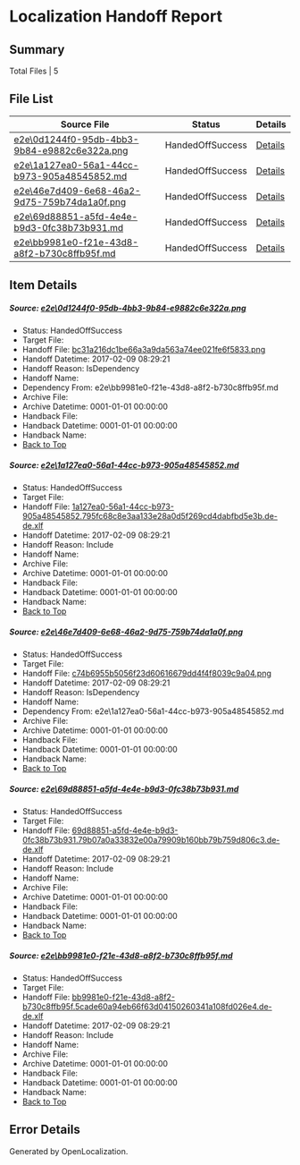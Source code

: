 # <a name='report-top'></a> Localization Handoff Report

## Summary
 Total Files | 5

## File List
 Source File | Status | Details 
 ----------- | ------ | ------- 
 [e2e\0d1244f0-95db-4bb3-9b84-e9882c6e322a.png](https://github.com/OpenLocalizationTestOrg/ol-test0/blob/e6f5d1004965b98b7ecc71db30a9b743cc2e40f1/e2e/0d1244f0-95db-4bb3-9b84-e9882c6e322a.png) | HandedOffSuccess | [Details](#bc31a216dc1be66a3a9da563a74ee021fe6f58331)
 [e2e\1a127ea0-56a1-44cc-b973-905a48545852.md](https://github.com/OpenLocalizationTestOrg/ol-test0/blob/e6f5d1004965b98b7ecc71db30a9b743cc2e40f1/e2e/1a127ea0-56a1-44cc-b973-905a48545852.md) | HandedOffSuccess | [Details](#52fd7905364c0afbc6bbe43ec1b0b905517e6e802)
 [e2e\46e7d409-6e68-46a2-9d75-759b74da1a0f.png](https://github.com/OpenLocalizationTestOrg/ol-test0/blob/e6f5d1004965b98b7ecc71db30a9b743cc2e40f1/e2e/46e7d409-6e68-46a2-9d75-759b74da1a0f.png) | HandedOffSuccess | [Details](#c74b6955b5056f23d60616679dd4f4f8039c9a043)
 [e2e\69d88851-a5fd-4e4e-b9d3-0fc38b73b931.md](https://github.com/OpenLocalizationTestOrg/ol-test0/blob/e6f5d1004965b98b7ecc71db30a9b743cc2e40f1/e2e/69d88851-a5fd-4e4e-b9d3-0fc38b73b931.md) | HandedOffSuccess | [Details](#a8ea4725f00cecaf2b5d87d0aeaa6eaf5822e5694)
 [e2e\bb9981e0-f21e-43d8-a8f2-b730c8ffb95f.md](https://github.com/OpenLocalizationTestOrg/ol-test0/blob/e6f5d1004965b98b7ecc71db30a9b743cc2e40f1/e2e/bb9981e0-f21e-43d8-a8f2-b730c8ffb95f.md) | HandedOffSuccess | [Details](#bf0eb881626dded5fc1f4f3bc8b33e0d1bd8292a5)

## Item Details
##### <a name='bc31a216dc1be66a3a9da563a74ee021fe6f58331'></a> Source: [e2e\0d1244f0-95db-4bb3-9b84-e9882c6e322a.png](https://github.com/OpenLocalizationTestOrg/ol-test0/blob/e6f5d1004965b98b7ecc71db30a9b743cc2e40f1/e2e/0d1244f0-95db-4bb3-9b84-e9882c6e322a.png)
* Status: HandedOffSuccess
* Target File: 
* Handoff File: [bc31a216dc1be66a3a9da563a74ee021fe6f5833.png](https://github.com/OpenLocalizationTestOrg/ol-test0-handoff/blob/b6f0d22183a79310b27dbffd97805ccf536a7a9b/ol-handoff/OpenLocalizationTestOrg/ol-test0-dede/shujia/ht/bc31a216dc1be66a3a9da563a74ee021fe6f5833.png)
* Handoff Datetime: 2017-02-09 08:29:21
* Handoff Reason: IsDependency
* Handoff Name: 
* Dependency From: e2e\bb9981e0-f21e-43d8-a8f2-b730c8ffb95f.md
* Archive File: 
* Archive Datetime: 0001-01-01 00:00:00
* Handback File: 
* Handback Datetime: 0001-01-01 00:00:00
* Handback Name: 
* [Back to Top](#report-top)

##### <a name='52fd7905364c0afbc6bbe43ec1b0b905517e6e802'></a> Source: [e2e\1a127ea0-56a1-44cc-b973-905a48545852.md](https://github.com/OpenLocalizationTestOrg/ol-test0/blob/e6f5d1004965b98b7ecc71db30a9b743cc2e40f1/e2e/1a127ea0-56a1-44cc-b973-905a48545852.md)
* Status: HandedOffSuccess
* Target File: 
* Handoff File: [1a127ea0-56a1-44cc-b973-905a48545852.795fc68c8e3aa133e28a0d5f269cd4dabfbd5e3b.de-de.xlf](https://github.com/OpenLocalizationTestOrg/ol-test0-handoff/blob/b6f0d22183a79310b27dbffd97805ccf536a7a9b/ol-handoff/OpenLocalizationTestOrg/ol-test0-dede/shujia/ht/1a127ea0-56a1-44cc-b973-905a48545852.795fc68c8e3aa133e28a0d5f269cd4dabfbd5e3b.de-de.xlf)
* Handoff Datetime: 2017-02-09 08:29:21
* Handoff Reason: Include
* Handoff Name: 
* Archive File: 
* Archive Datetime: 0001-01-01 00:00:00
* Handback File: 
* Handback Datetime: 0001-01-01 00:00:00
* Handback Name: 
* [Back to Top](#report-top)

##### <a name='c74b6955b5056f23d60616679dd4f4f8039c9a043'></a> Source: [e2e\46e7d409-6e68-46a2-9d75-759b74da1a0f.png](https://github.com/OpenLocalizationTestOrg/ol-test0/blob/e6f5d1004965b98b7ecc71db30a9b743cc2e40f1/e2e/46e7d409-6e68-46a2-9d75-759b74da1a0f.png)
* Status: HandedOffSuccess
* Target File: 
* Handoff File: [c74b6955b5056f23d60616679dd4f4f8039c9a04.png](https://github.com/OpenLocalizationTestOrg/ol-test0-handoff/blob/b6f0d22183a79310b27dbffd97805ccf536a7a9b/ol-handoff/OpenLocalizationTestOrg/ol-test0-dede/shujia/ht/c74b6955b5056f23d60616679dd4f4f8039c9a04.png)
* Handoff Datetime: 2017-02-09 08:29:21
* Handoff Reason: IsDependency
* Handoff Name: 
* Dependency From: e2e\1a127ea0-56a1-44cc-b973-905a48545852.md
* Archive File: 
* Archive Datetime: 0001-01-01 00:00:00
* Handback File: 
* Handback Datetime: 0001-01-01 00:00:00
* Handback Name: 
* [Back to Top](#report-top)

##### <a name='a8ea4725f00cecaf2b5d87d0aeaa6eaf5822e5694'></a> Source: [e2e\69d88851-a5fd-4e4e-b9d3-0fc38b73b931.md](https://github.com/OpenLocalizationTestOrg/ol-test0/blob/e6f5d1004965b98b7ecc71db30a9b743cc2e40f1/e2e/69d88851-a5fd-4e4e-b9d3-0fc38b73b931.md)
* Status: HandedOffSuccess
* Target File: 
* Handoff File: [69d88851-a5fd-4e4e-b9d3-0fc38b73b931.79b07a0a33832e00a79909b160bb79b759d806c3.de-de.xlf](https://github.com/OpenLocalizationTestOrg/ol-test0-handoff/blob/b6f0d22183a79310b27dbffd97805ccf536a7a9b/ol-handoff/OpenLocalizationTestOrg/ol-test0-dede/shujia/ht/69d88851-a5fd-4e4e-b9d3-0fc38b73b931.79b07a0a33832e00a79909b160bb79b759d806c3.de-de.xlf)
* Handoff Datetime: 2017-02-09 08:29:21
* Handoff Reason: Include
* Handoff Name: 
* Archive File: 
* Archive Datetime: 0001-01-01 00:00:00
* Handback File: 
* Handback Datetime: 0001-01-01 00:00:00
* Handback Name: 
* [Back to Top](#report-top)

##### <a name='bf0eb881626dded5fc1f4f3bc8b33e0d1bd8292a5'></a> Source: [e2e\bb9981e0-f21e-43d8-a8f2-b730c8ffb95f.md](https://github.com/OpenLocalizationTestOrg/ol-test0/blob/e6f5d1004965b98b7ecc71db30a9b743cc2e40f1/e2e/bb9981e0-f21e-43d8-a8f2-b730c8ffb95f.md)
* Status: HandedOffSuccess
* Target File: 
* Handoff File: [bb9981e0-f21e-43d8-a8f2-b730c8ffb95f.5cade60a94eb66f63d04150260341a108fd026e4.de-de.xlf](https://github.com/OpenLocalizationTestOrg/ol-test0-handoff/blob/b6f0d22183a79310b27dbffd97805ccf536a7a9b/ol-handoff/OpenLocalizationTestOrg/ol-test0-dede/shujia/ht/bb9981e0-f21e-43d8-a8f2-b730c8ffb95f.5cade60a94eb66f63d04150260341a108fd026e4.de-de.xlf)
* Handoff Datetime: 2017-02-09 08:29:21
* Handoff Reason: Include
* Handoff Name: 
* Archive File: 
* Archive Datetime: 0001-01-01 00:00:00
* Handback File: 
* Handback Datetime: 0001-01-01 00:00:00
* Handback Name: 
* [Back to Top](#report-top)


## Error Details

Generated by OpenLocalization.
